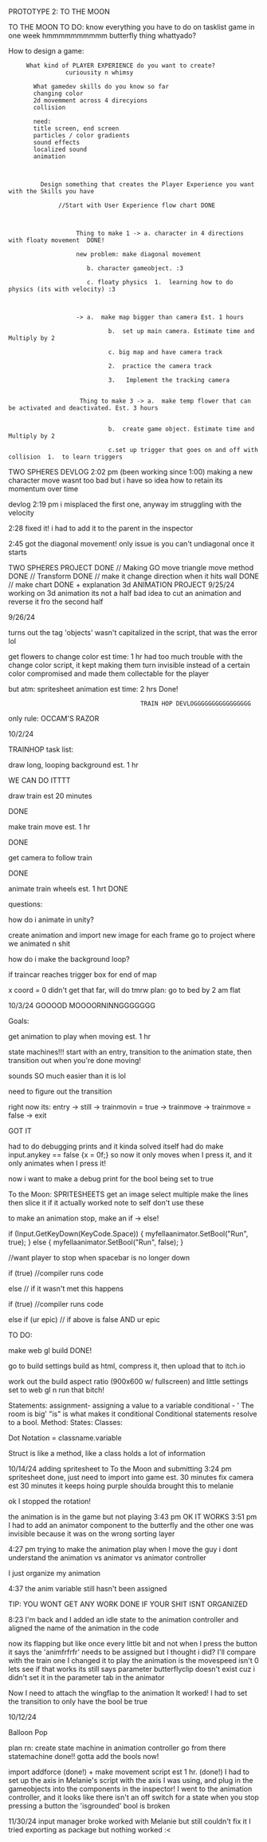 PROTOTYPE 2: TO THE MOON

TO THE MOON TO DO:
know everything you have to do on tasklist
game in one week hmmmmmmmmmm
butterfly thing
whattyado?

  How to design a game:

         What kind of PLAYER EXPERIENCE do you want to create?
                    curiousity n whimsy

           What gamedev skills do you know so far
           changing color
           2d movemment across 4 direcyions
           collision

           need:
           title screen, end screen
           particles / color gradients
           sound effects
           localized sound
           animation
           

        
             Design something that creates the Player Experience you want with the Skills you have

                  //Start with User Experience flow chart DONE

                
                           
                       Thing to make 1 -> a. character in 4 directions with floaty movement  DONE! 

                       new problem: make diagonal movement

                          b. character gameobject. :3

                          c. floaty physics  1.  learning how to do physics (its with velocity) :3



                       -> a.  make map bigger than camera Est. 1 hours

                                b.  set up main camera. Estimate time and Multiply by 2

                                c. big map and have camera track  

                                2.  practice the camera track

                                3.   Implement the tracking camera

                                        
                        Thing to make 3 -> a.  make temp flower that can be activated and deactivated. Est. 3 hours


                                b.  create game object. Estimate time and Multiply by 2

                                c.set up trigger that goes on and off with collision  1.  to learn triggers




TWO SPHERES DEVLOG
2:02 pm (been working since 1:00)
making a new character move wasnt too bad but i have so idea how to retain its momentum over time

devlog 2:19 pm i misplaced the first one, anyway im struggling with the velocity

2:28 fixed it! i had to add it to the parent in the inspector

2:45 got the diagonal movement! only issue is you can't undiagonal once it starts

TWO SPHERES PROJECT
DONE
// Making GO move triangle move method DONE
// Transform DONE
// make it change direction when it hits wall DONE
// make chart DONE + explanation 
3d ANIMATION PROJECT 
9/25/24
working on 3d animation
its not a half bad idea to cut an animation and reverse it fro the second half

9/26/24

turns out the tag 'objects' wasn't capitalized in the script, that was the error lol

get flowers to change color
est time: 1 hr
had too much trouble with the change color script, it kept making them turn invisible instead of a certain color
compromised and made them collectable for the player


but atm: spritesheet animation
est time: 2 hrs
Done!

                                         TRAIN HOP DEVLOGGGGGGGGGGGGGGGG

only rule: OCCAM'S RAZOR

10/2/24

TRAINHOP task list:

draw long, looping background   est. 1 hr

WE CAN DO ITTTT

draw train    est 20 minutes

DONE

make train move  est. 1 hr

DONE

get camera to follow train

DONE


animate train wheels   est. 1 hrt
DONE

questions:

how do i animate in unity?

create animation and import new image for each frame
go to project where we animated n shit

how do i make the background loop?

if traincar reaches trigger box for end of map

x coord = 0
didn't get that far, will do tmrw
plan: go to bed by 2 am flat


10/3/24 GOOOOD MOOOORNINNGGGGGGG


Goals:

get animation to play when moving est. 1 hr

state machines!!!
start with an entry, transition to the animation state, then transition out when you're done moving!

sounds SO much easier than it is lol

need to figure out the transition


right now its: entry -> still -> trainmovin = true -> trainmove -> trainmove = false -> exit

GOT IT

had to do debugging prints and it kinda solved itself
had do make input.anykey == false {x = 0f;}
so now it only moves when I press it, and it only animates when I press it!

now i want to make a debug print for the bool being set to true



To the Moon:
SPRITESHEETS
get an image select multiple
make the lines then slice it
if it actually worked
note to self don't use these



to make an animation stop, make an if -> else!

if (Input.GetKeyDown(KeyCode.Space))
{
    myfellaanimator.SetBool("Run", true);
}
else
{
    myfellaanimator.SetBool("Run", false);
}

//want player to stop when spacebar is no longer down


if (true) 
//compiler runs code

else 
// if it wasn't met this happens


if (true)
//compiler runs code

else if (ur epic)
// if above is false AND ur epic


TO DO:

make web gl build
DONE!

go to build settings
build as html, compress it, then upload that to itch.io


work out the build aspect ratio (900x600 w/ fullscreen) and little settings
set to web gl n run that bitch!





Statements:
assignment- assigning a value to a variable
conditional - ' The room is big' "is" is what makes it conditional 
Conditional statements resolve to a bool.
Method:
States: 
Classes:

Dot Notation = classname.variable


Struct is like a method, like a class
holds a lot of information


10/14/24 adding spritesheet to To the Moon and submitting
3:24 pm
spritesheet done, just need to
import into game est. 30 minutes
fix camera est 30 minutes
it keeps hoing purple
shoulda brought this to melanie

ok I stopped the rotation!

the animation is in the game but not playing 3:43 pm
OK IT WORKS 3:51 pm
I had to add an animator component to the butterfly
and the other one was invisible because it was on the wrong sorting layer

4:27 pm
trying to make the animation play when I move the guy
i dont understand the animation vs animator vs animator controller

I just organize my animation

4:37 the anim variable still hasn't been assigned

TIP: YOU WONT GET ANY WORK DONE IF YOUR SHIT ISNT ORGANIZED

8:23 I'm back and I added an idle state to the animation controller and aligned the name of the animation in the code

now its flapping but like once every little bit and not when I press the button
it says the 'animfrfrfr' needs to be assigned but I thought i did? I'll compare with the train one
I changed it to play the animation is the movespeed isn't 0
lets see if that works
its still says parameter butterflyclip doesn't exist
cuz i didn't set it in the parameter tab in the animator

Now I need to attach the wingflap to the animation
It worked! I had to set the transition to only have the bool be true






10/12/24

Balloon Pop

plan rn: create state machine in animation controller
go from there
statemachine done!! gotta add the bools now!

import addforce (done!) + make movement script est 1 hr. (done!)
I had to set up the axis in Melanie's script with the axis I was using, and plug in the gameobjects into the components in the inspector!
I went to the animation controller, and it looks like there isn't an off switch for a state when you stop pressing a button
the 'isgrounded' bool is broken

11/30/24
input manager broke
worked with Melanie but still couldn't fix it
I tried exporting as package but nothing worked
:<